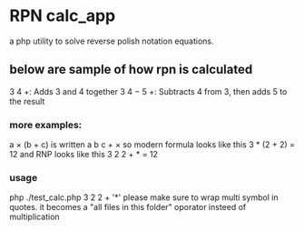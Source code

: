 # RPN calc_app
a php utility to solve reverse polish notation equations.

## below are sample of how rpn is calculated
3 4 +: Adds 3 and 4 together
3 4 − 5 +: Subtracts 4 from 3, then adds 5 to the result
 
### more examples: 
 a × (b + c) is written a b c + ×
so modern formula looks like this
3 * (2 + 2) = 12
and RNP looks like this
3 2 2 + * = 12

### usage
php ./test_calc.php 3 2 2 + '*'
please make sure to wrap multi symbol in quotes. 
it becomes a "all files in this folder" oporator insteed of multiplication